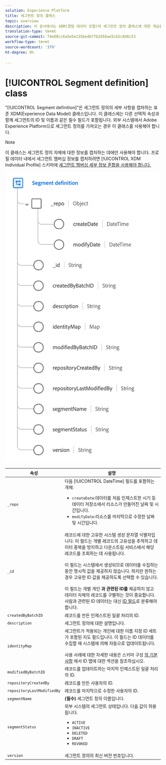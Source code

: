 ```yaml
---
solution: Experience Platform
title: 세그먼트 정의 클래스
topic: overview
description: 이 문서에서는 XDM(경험 데이터 모델)의 세그먼트 정의 클래스에 대한 개요를 제공합니다.
translation-type: tm+mt
source-git-commit: f4e80cc6a5e5e135bedb77b2d56ae5cb2c8d8c53
workflow-type: tm+mt
source-wordcount: '379'
ht-degree: 0%

---
```



# [!UICONTROL Segment definition] class

&quot;[!UICONTROL Segment definition]&quot;은 세그먼트 정의의 세부 사항을 캡처하는 표준 XDM(Experience Data Model) 클래스입니다. 이 클래스에는 다른 선택적 속성과 함께 세그먼트의 ID 및 이름과 같은 필수 필드가 포함됩니다. 외부 시스템에서 Adobe Experience Platform으로 세그먼트 정의를 가져오는 경우 이 클래스를 사용해야 합니다.

>[!NOTE]
>
>이 클래스는 세그먼트 정의 자체에 대한 정보를 캡처하는 데에만 사용해야 합니다. 프로필 데이터 내에서 세그먼트 멤버십 정보를 캡처하려면 [!UICONTROL XDM Individual Profile] 스키마에 [세그먼트 멤버십 세부 정보 혼합을 사용해야 합니다.](../mixins/profile/segmentation.md)

![](../images/classes/segment-definition.png)

| 속성 | 설명 |
| --- | --- |
| `_repo` | 다음 [!UICONTROL DateTime] 필드를 포함하는 개체: <ul><li>`createDate`:데이터를 처음 인제스트한 시기 등 데이터 저장소에서 리소스가 만들어진 날짜 및 시간입니다.</li><li>`modifyDate`:리소스를 마지막으로 수정한 날짜 및 시간입니다.</li></ul> |
| `_id` | 레코드에 대한 고유한 시스템 생성 문자열 식별자입니다. 이 필드는 개별 레코드의 고유성을 추적하고 데이터 중복을 방지하고 다운스트림 서비스에서 해당 레코드를 조회하는 데 사용됩니다.<br><br>이 필드는 시스템에서 생성되므로 데이터를 수집하는 동안 명시적 값을 제공하지 않습니다. 하지만 원하는 경우 고유한 ID 값을 제공하도록 선택할 수 있습니다.<br><br>이 필드는 개별 개인 **과 관련된 ID를** 제공하지 않고 데이터 자체의 레코드를 구별하는 것이 중요합니다. 사람과 관련된 ID 데이터는 대신 [ID 필드](../schema/composition.md#identity)로 분류해야 합니다. |
| `createdByBatchID` | 레코드를 만든 인제스트된 일괄 처리의 ID. |
| `description` | 세그먼트 정의에 대한 설명입니다. |
| `identityMap` | 세그먼트가 적용되는 개인에 대한 이름 지정 ID 세트가 포함된 지도 필드입니다. 이 필드는 ID 데이터를 수집할 때 시스템에 의해 자동으로 업데이트됩니다.<br /><br />사용 사례에 대한 자세한 내용은 스키마 구성 [의 기본 사항](../schema/composition.md#identityMap) 에서 ID 맵에 대한 섹션을 참조하십시오. |
| `modifiedByBatchID` | 레코드를 업데이트하는 마지막 인제스트된 일괄 처리의 ID. |
| `repositoryCreatedBy` | 레코드를 만든 사용자의 ID. |
| `repositoryLastModifiedBy` | 레코드를 마지막으로 수정한 사용자의 ID. |
| `segmentName` | **(필수)** 세그먼트 정의 이름입니다. |
| `segmentStatus` | 외부 시스템의 세그먼트 상태입니다. 다음 값이 허용됩니다. <ul><li>`ACTIVE`</li><li>`INACTIVE`</li><li>`DELETED`</li><li>`DRAFT`</li><li>`REVOKED`</li></ul> |
| `version` | 세그먼트 정의의 최신 버전 번호입니다. |
